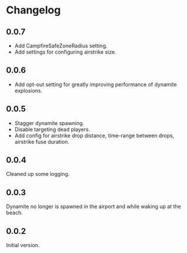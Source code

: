 # Changelog

## 0.0.7
- Add CampfireSafeZoneRadius setting.
- Add settings for configuring airstrike size.

## 0.0.6
- Add opt-out setting for greatly improving performance of dynamite explosions.

## 0.0.5
- Stagger dynamite spawning.
- Disable targeting dead players.
- Add config for airstrike drop distance, time-range between drops, airstrike fuse duration.

## 0.0.4
Cleaned up some logging.

## 0.0.3
Dynamite no longer is spawned in the airport and while waking up at the beach.

## 0.0.2
Initial version.